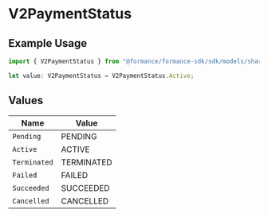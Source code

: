 # V2PaymentStatus

## Example Usage

```typescript
import { V2PaymentStatus } from "@formance/formance-sdk/sdk/models/shared";

let value: V2PaymentStatus = V2PaymentStatus.Active;
```

## Values

| Name         | Value        |
| ------------ | ------------ |
| `Pending`    | PENDING      |
| `Active`     | ACTIVE       |
| `Terminated` | TERMINATED   |
| `Failed`     | FAILED       |
| `Succeeded`  | SUCCEEDED    |
| `Cancelled`  | CANCELLED    |